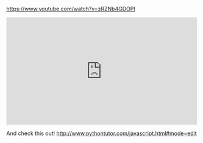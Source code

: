 https://www.youtube.com/watch?v=zRZNb4GDOPI

<iframe src="https://player.vimeo.com/video/145447330?byline=0&portrait=0" width="500" height="281" frameborder="0" webkitallowfullscreen mozallowfullscreen allowfullscreen></iframe>

And check this out!  http://www.pythontutor.com/javascript.html#mode=edit
